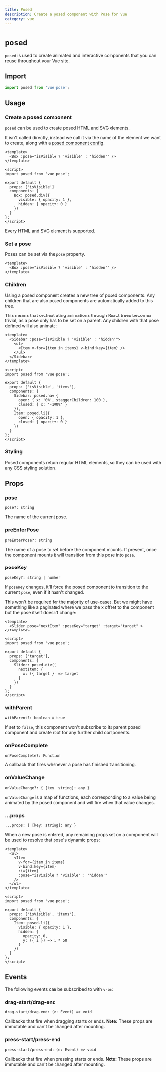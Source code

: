 ```yaml
---
title: Posed
description: Create a posed component with Pose for Vue
category: vue
---
```


# `posed`

`posed` is used to create animated and interactive components that you can reuse throughout your Vue site.

<TOC />

## Import

```javascript
import posed from 'vue-pose';
```
## Usage

### Create a posed component

`posed` can be used to create posed HTML and SVG elements.

It isn't called directly, instead we call it via the name of the element we want to create, along with a [posed component config](/pose/api/vue-config).

```
<template>
  <Box :pose="isVisible ? 'visible' : 'hidden'" />
</template>

<script>
import posed from 'vue-pose';

export default {
  props: ['isVisible'],
  components: {
    Box: posed.div({
      visible: { opacity: 1 },
      hidden: { opacity: 0 }
    })
  }
};
</script>
```

Every HTML and SVG element is supported.

### Set a pose

Poses can be set via the `pose` property.

```
<template>
  <Box :pose="isVisible ? 'visible' : 'hidden'" />
</template>
```

### Children

Using a posed component creates a new tree of posed components. Any children that are also posed components are automatically added to this tree.

This means that orchestrating animations through React trees becomes trivial, as a pose only has to be set on a parent. Any children with that pose defined will also animate:

```
<template>
  <Sidebar :pose="isVisible ? 'visible' : 'hidden'">
    <ul>
      <Item v-for={item in items} v-bind:key={item} />
    </ul>
  </Sidebar>
</template>

<script>
import posed from 'vue-pose';

export default {
  props: ['isVisible', 'items'],
  components: {
    Sidebar: posed.nav({
      open: { x: '0%', staggerChildren: 100 },
      closed: { x: '-100%' }
    }),
    Item: posed.li({
      open: { opacity: 1 },
      closed: { opacity: 0 }
    })
  }
};
</script>
```

<CodeSandbox id="qq667ljpz4" height="500" vue />

### Styling

Posed components return regular HTML elements, so they can be used with any CSS styling solution.

## Props

### pose

`pose?: string`

The name of the current pose.

### preEnterPose

`preEnterPose?: string`

The name of a pose to set before the component mounts. If present, once the component mounts it will transition from this pose into `pose`.

### poseKey

`poseKey?: string | number`

If `poseKey` changes, it'll force the posed component to transition to the current `pose`, even if it hasn't changed.

This won't be required for the majority of use-cases. But we might have something like a paginated where we pass the x offset to the component but the pose itself doesn't change:

```
<template>
  <Slider pose="nextItem" :poseKey="target" :target="target" >
</template>

<script>
import posed from 'vue-pose';

export default {
  props: ['target'],
  components: {
    Slider: posed.div({
      nextItem: {
        x: ({ target }) => target
      }
    })
  }
};
</script>
```

### withParent

`withParent?: boolean = true`

If set to `false`, this component won't subscribe to its parent posed component and create root for any further child components.

### onPoseComplete

`onPoseComplete?: Function`

A callback that fires whenever a pose has finished transitioning.

### onValueChange

`onValueChange?: { [key: string]: any }`

`onValueChange` is a map of functions, each corresponding to a value being animated by the posed component and will fire when that value changes.

### ...props

`...props: { [key: string]: any }`

When a new pose is entered, any remaining props set on a component will be used to resolve that pose's dynamic props:

```
<template>
  <ul>
    <Item
      v-for={item in items}
      v-bind:key={item}
      :i={item}
      :pose="isVisible ? 'visible' : 'hidden'"
    />
  </ul>
</template>

<script>
import posed from 'vue-pose';

export default {
  props: ['isVisible', 'items'],
  components: {
    Item: posed.li({
      visible: { opacity: 1 },
      hidden: {
        opacity: 0,
        y: ({ i }) => i * 50
      }
    })
  }
};
</script>
```

## Events

The following events can be subscribed to with `v-on`:

### drag-start/drag-end

`drag-start/drag-end: (e: Event) => void`

Callbacks that fire when dragging starts or ends. **Note:** These props are immutable and can't be changed after mounting.

### press-start/press-end

`press-start/press-end: (e: Event) => void`

Callbacks that fire when pressing starts or ends. **Note:** These props are immutable and can't be changed after mounting.
